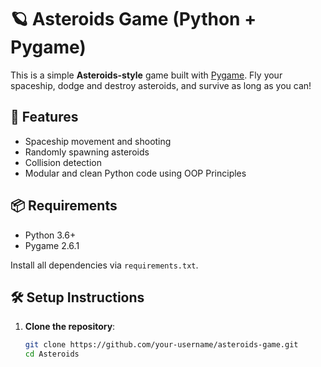 # 🪐 Asteroids Game (Python + Pygame)

This is a simple **Asteroids-style** game built with [Pygame](https://www.pygame.org/news). Fly your spaceship, dodge and destroy asteroids, and survive as long as you can!

## 🚀 Features

- Spaceship movement and shooting  
- Randomly spawning asteroids  
- Collision detection
- Modular and clean Python code using OOP Principles  

## 📦 Requirements

- Python 3.6+
- Pygame 2.6.1

Install all dependencies via `requirements.txt`.

## 🛠 Setup Instructions

1. **Clone the repository**:
   ```bash
   git clone https://github.com/your-username/asteroids-game.git
   cd Asteroids

